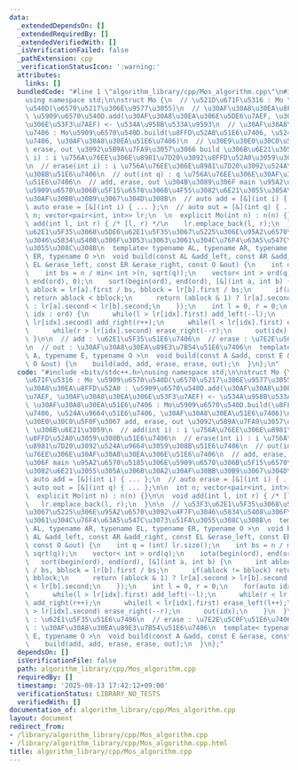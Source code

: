 ```yaml
---
data:
  _extendedDependsOn: []
  _extendedRequiredBy: []
  _extendedVerifiedWith: []
  _isVerificationFailed: false
  _pathExtension: cpp
  _verificationStatusIcon: ':warning:'
  attributes:
    links: []
  bundledCode: "#line 1 \"algorithm_library/cpp/Mos_algorithm.cpp\"\n#include <bits/stdc++.h>\n\
    using namespace std;\n\nstruct Mo {\n  // \u521D\u671F\u5316 : Mo \u5909\u6570\
    \u540D(\u6570\u5217\u306E\u9577\u3055)\n  // \u30AF\u30A8\u30EA\u8FFD\u52A0 :\
    \ \u5909\u6570\u540D.add(\u30AF\u30A8\u30EA\u306E\u5DE6\u7AEF, \u30AF\u30A8\u30EA\
    \u306E\u53F3\u7AEF) <- \u534A\u958B\u533A\u9593\n  // \u30AF\u30A8\u30EA\u51E6\
    \u7406 : Mo\u5909\u6570\u540D.build(\u8FFD\u52A0\u51E6\u7406, \u524A\u9664\u51E6\
    \u7406, \u30AF\u30A8\u30EA\u51E6\u7406)\n  // \u30E9\u30E0\u30C0\u5F0F\u3067 add,\
    \ erase, out \u3092\u5B9A\u7FA9\u3057\u3066 build \u306B\u6E21\u3059\n  // add(int\
    \ i) : i \u756A\u76EE\u306E\u8981\u7D20\u3092\u8FFD\u52A0\u3059\u308B\u51E6\u7406\
    \n  // erase(int i) : i \u756A\u76EE\u306E\u8981\u7D20\u3092\u524A\u9664\u3059\
    \u308B\u51E6\u7406\n  // out(int q) : q \u756A\u76EE\u306E\u30AF\u30A8\u30EA\u306E\
    \u51E6\u7406\n  // add, erase, out \u304B\u3089\u306F main \u95A2\u6570\u5185\u306E\
    \u5909\u6570\u306B\u5F15\u6570\u306B\u4F55\u3082\u6E21\u3055\u305A\u306B\u30A2\
    \u30AF\u30BB\u30B9\u3067\u304D\u308B\n  // auto add = [&](int i) { ... };\n  //\
    \ auto erase = [&](int i) { ... };\n  // auto out = [&](int q) { ... };\n\n  int\
    \ n; vector<pair<int, int>> lr;\n  \n  explicit Mo(int n) : n(n) {}\n\n  void\
    \ add(int l, int r) { /* [l, r) */\n    lr.emplace_back(l, r);\n  }\n\n  // \u53F3\
    \u62E1\u5F35\u3068\u5DE6\u62E1\u5F35\u3067\u5225\u306E\u95A2\u6570\u3092\u4F7F\
    \u3046\u5834\u5408\u306F\u3053\u3063\u3061\u304C\u76F4\u63A5\u547C\u3073\u51FA\
    \u3055\u308C\u308B\n  template< typename AL, typename AR, typename EL, typename\
    \ ER, typename O >\n  void build(const AL &add_left, const AR &add_right, const\
    \ EL &erase_left, const ER &erase_right, const O &out) {\n    int q = (int) lr.size();\n\
    \    int bs = n / min< int >(n, sqrt(q));\n    vector< int > ord(q);\n    iota(begin(ord),\
    \ end(ord), 0);\n    sort(begin(ord), end(ord), [&](int a, int b) {\n      int\
    \ ablock = lr[a].first / bs, bblock = lr[b].first / bs;\n      if(ablock != bblock)\
    \ return ablock < bblock;\n      return (ablock & 1) ? lr[a].second > lr[b].second\
    \ : lr[a].second < lr[b].second;\n    });\n    int l = 0, r = 0;\n    for(auto\
    \ idx : ord) {\n      while(l > lr[idx].first) add_left(--l);\n      while(r <\
    \ lr[idx].second) add_right(r++);\n      while(l < lr[idx].first) erase_left(l++);\n\
    \      while(r > lr[idx].second) erase_right(--r);\n      out(idx);\n    }\n \
    \ }\n\n  // add : \u62E1\u5F35\u51E6\u7406\n  // erase : \u7E2E\u5C0F\u51E6\u7406\
    \n  // out : \u30AF\u30A8\u30EA\u89E3\u7B54\u51E6\u7406\n  template< typename\
    \ A, typename E, typename O >\n  void build(const A &add, const E &erase, const\
    \ O &out) {\n    build(add, add, erase, erase, out);\n  }\n};\n"
  code: "#include <bits/stdc++.h>\nusing namespace std;\n\nstruct Mo {\n  // \u521D\
    \u671F\u5316 : Mo \u5909\u6570\u540D(\u6570\u5217\u306E\u9577\u3055)\n  // \u30AF\
    \u30A8\u30EA\u8FFD\u52A0 : \u5909\u6570\u540D.add(\u30AF\u30A8\u30EA\u306E\u5DE6\
    \u7AEF, \u30AF\u30A8\u30EA\u306E\u53F3\u7AEF) <- \u534A\u958B\u533A\u9593\n  //\
    \ \u30AF\u30A8\u30EA\u51E6\u7406 : Mo\u5909\u6570\u540D.build(\u8FFD\u52A0\u51E6\
    \u7406, \u524A\u9664\u51E6\u7406, \u30AF\u30A8\u30EA\u51E6\u7406)\n  // \u30E9\
    \u30E0\u30C0\u5F0F\u3067 add, erase, out \u3092\u5B9A\u7FA9\u3057\u3066 build\
    \ \u306B\u6E21\u3059\n  // add(int i) : i \u756A\u76EE\u306E\u8981\u7D20\u3092\
    \u8FFD\u52A0\u3059\u308B\u51E6\u7406\n  // erase(int i) : i \u756A\u76EE\u306E\
    \u8981\u7D20\u3092\u524A\u9664\u3059\u308B\u51E6\u7406\n  // out(int q) : q \u756A\
    \u76EE\u306E\u30AF\u30A8\u30EA\u306E\u51E6\u7406\n  // add, erase, out \u304B\u3089\
    \u306F main \u95A2\u6570\u5185\u306E\u5909\u6570\u306B\u5F15\u6570\u306B\u4F55\
    \u3082\u6E21\u3055\u305A\u306B\u30A2\u30AF\u30BB\u30B9\u3067\u304D\u308B\n  //\
    \ auto add = [&](int i) { ... };\n  // auto erase = [&](int i) { ... };\n  //\
    \ auto out = [&](int q) { ... };\n\n  int n; vector<pair<int, int>> lr;\n  \n\
    \  explicit Mo(int n) : n(n) {}\n\n  void add(int l, int r) { /* [l, r) */\n \
    \   lr.emplace_back(l, r);\n  }\n\n  // \u53F3\u62E1\u5F35\u3068\u5DE6\u62E1\u5F35\
    \u3067\u5225\u306E\u95A2\u6570\u3092\u4F7F\u3046\u5834\u5408\u306F\u3053\u3063\
    \u3061\u304C\u76F4\u63A5\u547C\u3073\u51FA\u3055\u308C\u308B\n  template< typename\
    \ AL, typename AR, typename EL, typename ER, typename O >\n  void build(const\
    \ AL &add_left, const AR &add_right, const EL &erase_left, const ER &erase_right,\
    \ const O &out) {\n    int q = (int) lr.size();\n    int bs = n / min< int >(n,\
    \ sqrt(q));\n    vector< int > ord(q);\n    iota(begin(ord), end(ord), 0);\n \
    \   sort(begin(ord), end(ord), [&](int a, int b) {\n      int ablock = lr[a].first\
    \ / bs, bblock = lr[b].first / bs;\n      if(ablock != bblock) return ablock <\
    \ bblock;\n      return (ablock & 1) ? lr[a].second > lr[b].second : lr[a].second\
    \ < lr[b].second;\n    });\n    int l = 0, r = 0;\n    for(auto idx : ord) {\n\
    \      while(l > lr[idx].first) add_left(--l);\n      while(r < lr[idx].second)\
    \ add_right(r++);\n      while(l < lr[idx].first) erase_left(l++);\n      while(r\
    \ > lr[idx].second) erase_right(--r);\n      out(idx);\n    }\n  }\n\n  // add\
    \ : \u62E1\u5F35\u51E6\u7406\n  // erase : \u7E2E\u5C0F\u51E6\u7406\n  // out\
    \ : \u30AF\u30A8\u30EA\u89E3\u7B54\u51E6\u7406\n  template< typename A, typename\
    \ E, typename O >\n  void build(const A &add, const E &erase, const O &out) {\n\
    \    build(add, add, erase, erase, out);\n  }\n};"
  dependsOn: []
  isVerificationFile: false
  path: algorithm_library/cpp/Mos_algorithm.cpp
  requiredBy: []
  timestamp: '2025-08-13 17:42:12+09:00'
  verificationStatus: LIBRARY_NO_TESTS
  verifiedWith: []
documentation_of: algorithm_library/cpp/Mos_algorithm.cpp
layout: document
redirect_from:
- /library/algorithm_library/cpp/Mos_algorithm.cpp
- /library/algorithm_library/cpp/Mos_algorithm.cpp.html
title: algorithm_library/cpp/Mos_algorithm.cpp
---
```

